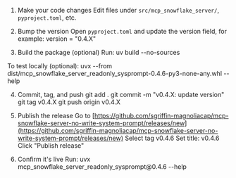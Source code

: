 1. Make your code changes
   Edit files under `src/mcp_snowflake_server/`, `pyproject.toml`, etc.

2. Bump the version
   Open `pyproject.toml` and update the version field, for example:
   version = "0.4.X"

3. Build the package (optional)
   Run:
   uv build --no-sources

To test locally (optional):
uvx --from dist/mcp\_snowflake\_server\_readonly\_sysprompt-0.4.6-py3-none-any.whl --help

4. Commit, tag, and push
   git add .
   git commit -m "v0.4.X: update version"
   git tag v0.4.X
   git push origin v0.4.X

5. Publish the release
   Go to [https://github.com/sgriffin-magnoliacap/mcp-snowflake-server-no-write-system-prompt/releases/new](https://github.com/sgriffin-magnoliacap/mcp-snowflake-server-no-write-system-prompt/releases/new)
   Select tag v0.4.6
   Set title: v0.4.6
   Click "Publish release"

6. Confirm it's live
   Run:
   uvx mcp\_snowflake\_server\_readonly\_sysprompt\@0.4.6 --help
